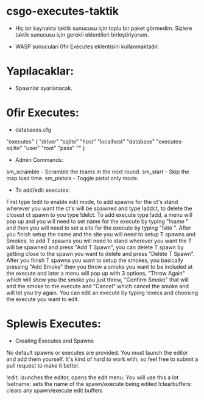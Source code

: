 # csgo-executes-taktik

- Hiç bir kaynakta taktik sunucusu için toplu bir paket görmedim. Sizlere taktik sunucusu için gerekli eklentileri birleştiriyorum.

- WASP sunucuları 0fir Executes eklentisini kullanmaktadır.

# Yapılacaklar:

- Spawnlar ayarlanacak.

# 0fir Executes:

- databases.cfg

"executes"
{
        "driver"            "sqlite"
        "host"                "localhost"
        "database"            "executes-sqlite"
        "user"                "root"
        "pass"                ""
}

- Admin Commands:

sm_scramble - Scramble the teams in the next round.
sm_start - Skip the map load time.
sm_pistols - Toggle pistol only mode.

- To add/edit executes:

First type !edit to enable edit mode, to add spawns for the ct's stand wherever you want the ct's will be spawned and type !addct, to delete the closest ct spawn to you type !delct. To add execute type !add, a menu will pop up and you will need to set name for the execute by typing "!name <the execute name>" and then you will need to set a site for the execute by typing "!site <a or b>". After you finish setup the name and the site you will need to setup T spawns and Smokes, to add T spawns you will need to stand wherever you want the T will be spawned and press "Add T Spawn", you can delete T spawn by getting close to the spawn you want to delete and press "Delete T Spawn". After you finish T spawns you want to setup the smokes, you basically pressing "Add Smoke" then you throw a smoke you want to be included at the execute and later a menu will pop up with 3 options, "Throw Again" which will show you the smoke you just threw, "Confirm Smoke" that will add the smoke to the execute and "Cancel" which cancel the smoke and will let you try again. You can edit an execute by typing !execs and choosing the execute you want to edit.

# Splewis Executes:

- Creating Executes and Spawns

No default spawns or executes are provided. You must launch the editor and add them yourself. It's kind of hard to work with, so feel free to submit a pull request to make it better.

!edit: launches the editor, opens the edit menu. You will use this a lot !setname: sets the name of the spawn/execute being edited !clearbuffers: clears any spawn/execute edit buffers